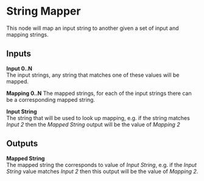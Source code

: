 # String Mapper
This node will map an input string to another given a set of input and mapping strings.

<div class = "node-inputs">

## Inputs
**Input 0..N**  
The input strings, any string that matches one of these values will be mapped.

**Mapping 0..N**
The mapped strings, for each of the input strings there can be a corresponding mapped string.

**Input String**  
The string that will be used to look up mapping, e.g. if the string matches _Input 2_ then the _Mapped String_ output
will be the value of _Mapping 2_

</div>

<div class = "node-outputs">

## Outputs
**Mapped String**  
The mapped string the corresponds to value of _Input String_, e.g. if the _Input String_ value matches _Input 2_ then this output
will be the value of _Mapping 2_.

</div>
